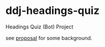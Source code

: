 # ddj-headings-quiz
Headings Quiz (Bot) Project

see <a href="https://medium.com/@drorkessler/proposal-headline-source-comparative-quiz-system-41acf5d70eed?source=friends_link&sk=33c5b4936b326905e7cfb0b37a69c7a0">proposal</a> for some background.
